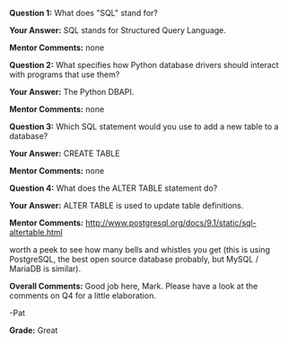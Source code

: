 ﻿**Question 1:**
What does "SQL" stand for?

**Your Answer:**
SQL stands for Structured Query Language.

**Mentor Comments:**
none

**Question 2:**
What specifies how Python database drivers should interact with programs that use them?

**Your Answer:**
The Python DBAPI.

**Mentor Comments:**
none

**Question 3:**
Which SQL statement would you use to add a new table to a database?

**Your Answer:**
CREATE TABLE

**Mentor Comments:**
none

**Question 4:**
What does the ALTER TABLE statement do?

**Your Answer:**
ALTER TABLE is used to update table definitions.

**Mentor Comments:**
http://www.postgresql.org/docs/9.1/static/sql-altertable.html

worth a peek to see how many bells and whistles you get (this is
using PostgreSQL, the best open source database probably,
but MySQL / MariaDB is similar).

**Overall Comments:**
 Good job here, Mark. Please have a look at the comments on Q4 for a little elaboration.

-Pat

**Grade:**
Great
